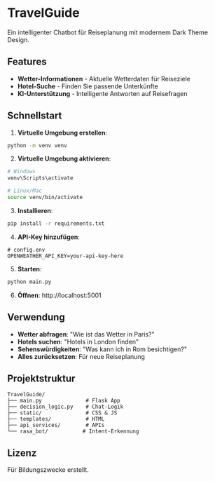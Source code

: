 # TravelGuide

Ein intelligenter Chatbot für Reiseplanung mit modernem Dark Theme Design.

## Features

- **Wetter-Informationen** - Aktuelle Wetterdaten für Reiseziele
- **Hotel-Suche** - Finden Sie passende Unterkünfte
- **KI-Unterstützung** - Intelligente Antworten auf Reisefragen

## Schnellstart

1. **Virtuelle Umgebung erstellen**:
```bash
python -m venv venv
```

2. **Virtuelle Umgebung aktivieren**:
```bash
# Windows
venv\Scripts\activate

# Linux/Mac
source venv/bin/activate
```

3. **Installieren**:
```bash
pip install -r requirements.txt
```

4. **API-Key hinzufügen**:
```env
# config.env
OPENWEATHER_API_KEY=your-api-key-here
```

5. **Starten**:
```bash
python main.py
```

6. **Öffnen**: http://localhost:5001

## Verwendung
- **Wetter abfragen**: "Wie ist das Wetter in Paris?"
- **Hotels suchen**: "Hotels in London finden"
- **Sehenswürdigkeiten**: "Was kann ich in Rom besichtigen?"
- **Alles zurücksetzen**: Für neue Reiseplanung

## Projektstruktur
```
TravelGuide/
├── main.py              # Flask App
├── decision_logic.py    # Chat-Logik
├── static/              # CSS & JS
├── templates/           # HTML
├── api_services/        # APIs
└── rasa_bot/           # Intent-Erkennung
```

## Lizenz
Für Bildungszwecke erstellt. 